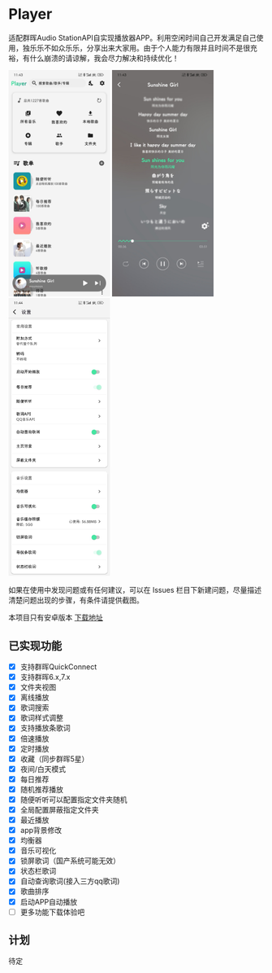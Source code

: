 # Player
适配群晖Audio StationAPI自实现播放器APP。利用空闲时间自己开发满足自己使用，独乐乐不如众乐乐，分享出来大家用。由于个人能力有限并且时间不是很充裕，有什么崩溃的请谅解，我会尽力解决和持续优化！

 <img src="./image/1.jpg" width="200"/> <img src="./image/3.jpg" width="200"/> <img src="./image/5.jpg" width="200"/>

 如果在使用中发现问题或有任何建议，可以在 Issues 栏目下新建问题，尽量描述清楚问题出现的步骤，有条件请提供截图。
 
本项目只有安卓版本 [下载地址](https://www.pgyer.com/CL6uvs)

## 已实现功能
- [x] 支持群晖QuickConnect
- [x] 支持群晖6.x,7.x
- [x] 文件夹视图
- [x] 离线播放
- [x] 歌词搜索
- [x] 歌词样式调整
- [x] 支持播放条歌词
- [x] 倍速播放
- [x] 定时播放
- [x] 收藏（同步群晖5星）
- [x] 夜间/白天模式
- [x] 每日推荐
- [x] 随机推荐播放
- [x] 随便听听可以配置指定文件夹随机
- [x] 全局配置屏蔽指定文件夹
- [x] 最近播放
- [x] app背景修改
- [x] 均衡器
- [x] 音乐可视化
- [x] 锁屏歌词（国产系统可能无效）
- [x] 状态栏歌词
- [x] 自动查询歌词(接入三方qq歌词)
- [x] 歌曲排序
- [x] 启动APP自动播放
- [ ] 更多功能下载体验吧
## 计划
待定
